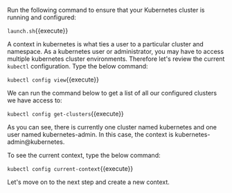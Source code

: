 Run the following command to ensure that your Kubernetes cluster is running and configured:

`launch.sh`{{execute}}

A context in kubernetes is what ties a user to a particular cluster and namespace. As a kubernetes user or administrator, you may have to access multiple kubernetes cluster environments. Therefore let's review the current `kubectl` configuration. Type the below command:

`kubectl config view`{{execute}}

We can run the command below to get a list of all our configured clusters we have access to:

`kubectl config get-clusters`{{execute}}

As you can see, there is currently one cluster named kubernetes and one user named kubernetes-admin. In this case, the context is kubernetes-admin@kubernetes.

To see the current context, type the below command:

`kubectl config current-context`{{execute}}

Let's move on to the next step and create a new context.
